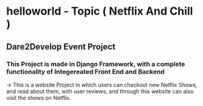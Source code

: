 # helloworld - Topic ( Netflix And Chill )

## Dare2Develop Event Project
### This Project is made in Django Framework, with a complete functionality of Integereated Front End and Backend

-> This is a website Project in which users can checkout new Netflix Shows, and read about them, with user reviews, and through this website can also visit the shows on Netflix.

